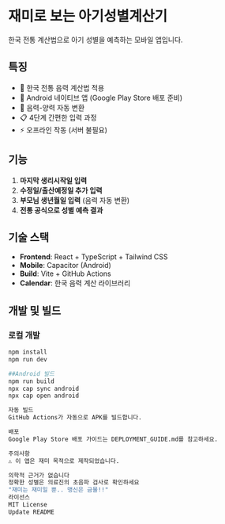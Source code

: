 # 재미로 보는 아기성별계산기

한국 전통 계산법으로 아기 성별을 예측하는 모바일 앱입니다.

## 특징

- 🍼 한국 전통 음력 계산법 적용
- 📱 Android 네이티브 앱 (Google Play Store 배포 준비)
- 🌙 음력-양력 자동 변환
- 📋 4단계 간편한 입력 과정
- ⚡ 오프라인 작동 (서버 불필요)

## 기능

1. **마지막 생리시작일 입력**
2. **수정일/출산예정일 추가 입력**
3. **부모님 생년월일 입력** (음력 자동 변환)
4. **전통 공식으로 성별 예측 결과**

## 기술 스택

- **Frontend**: React + TypeScript + Tailwind CSS
- **Mobile**: Capacitor (Android)
- **Build**: Vite + GitHub Actions
- **Calendar**: 한국 음력 계산 라이브러리

## 개발 및 빌드

### 로컬 개발
```bash
npm install
npm run dev

##Android 빌드
npm run build
npx cap sync android
npx cap open android

자동 빌드
GitHub Actions가 자동으로 APK를 빌드합니다.

배포
Google Play Store 배포 가이드는 DEPLOYMENT_GUIDE.md를 참고하세요.

주의사항
⚠️ 이 앱은 재미 목적으로 제작되었습니다.

의학적 근거가 없습니다
정확한 성별은 의료진의 초음파 검사로 확인하세요
"재미는 재미일 뿐.. 맹신은 금물!!"
라이선스
MIT License
Update README
